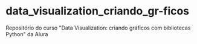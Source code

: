 # data_visualization_criando_gr-ficos
Repositório do curso "Data Visualization: criando gráficos com bibliotecas Python" da Alura
